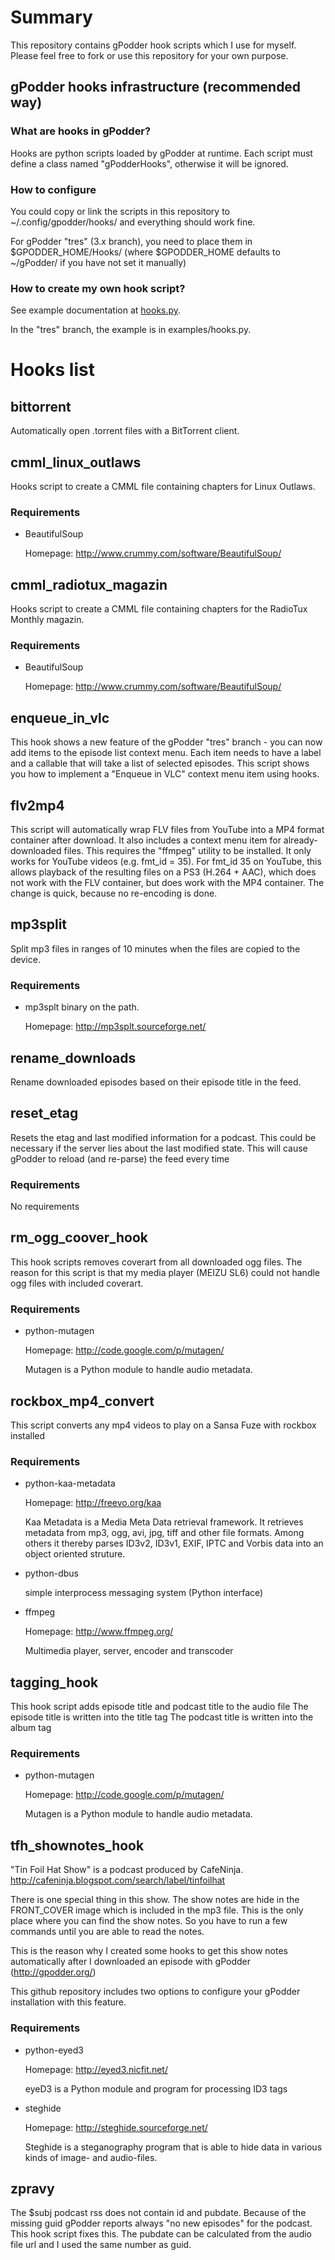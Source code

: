 # Summary

This repository contains gPodder hook scripts which I use for myself. Please feel free to fork or use this repository for your own purpose.

## gPodder hooks infrastructure (recommended way)

### What are hooks in gPodder?

Hooks are python scripts loaded by gPodder at runtime. Each script must define a class named "gPodderHooks", otherwise it will be ignored.

### How to configure

You could copy or link the scripts in this repository to ~/.config/gpodder/hooks/ and everything should work fine.

For gPodder "tres" (3.x branch), you need to place them in $GPODDER_HOME/Hooks/ (where $GPODDER_HOME defaults to ~/gPodder/ if you have not set it manually)

### How to create my own hook script?

See example documentation at [hooks.py](http://repo.or.cz/w/gpodder.git/blob/HEAD:/doc/dev/examples/hooks.py).

In the "tres" branch, the example is in examples/hooks.py.

# Hooks list


## bittorrent

Automatically open .torrent files with a BitTorrent client.


## cmml_linux_outlaws

Hooks script to create a CMML file containing chapters for Linux Outlaws.

### Requirements

- BeautifulSoup

  Homepage: http://www.crummy.com/software/BeautifulSoup/

   
## cmml_radiotux_magazin

Hooks script to create a CMML file containing chapters for the RadioTux Monthly magazin.

### Requirements

- BeautifulSoup

  Homepage: http://www.crummy.com/software/BeautifulSoup/


## enqueue_in_vlc

This hook shows a new feature of the gPodder "tres" branch - you can now add
items to the episode list context menu. Each item needs to have a label and
a callable that will take a list of selected episodes. This script shows you
how to implement a "Enqueue in VLC" context menu item using hooks.


## flv2mp4

This script will automatically wrap FLV files from YouTube into a MP4 format
container after download. It also includes a context menu item for already-
downloaded files. This requires the "ffmpeg" utility to be installed. It only
works for YouTube videos (e.g. fmt_id = 35). For fmt_id 35 on YouTube, this
allows playback of the resulting files on a PS3 (H.264 + AAC), which does not
work with the FLV container, but does work with the MP4 container. The change
is quick, because no re-encoding is done.


## mp3split

Split mp3 files in ranges of 10 minutes when the files are copied to the device.


### Requirements

- mp3splt binary on the path.

  Homepage: http://mp3splt.sourceforge.net/


## rename_downloads

Rename downloaded episodes based on their episode title in the feed.  


## reset_etag

Resets the etag and last modified information for a podcast. This could be necessary if the server lies about the last modified state.
This will cause gPodder to reload (and re-parse) the feed every time 

### Requirements

No requirements


## rm_ogg_coover_hook

This hook scripts removes coverart from all downloaded ogg files.
The reason for this script is that my media player (MEIZU SL6) could not handle ogg files with included coverart. 

### Requirements

- python-mutagen

  Homepage: http://code.google.com/p/mutagen/

  Mutagen is a Python module to handle audio metadata.


## rockbox_mp4_convert

This script converts any mp4 videos to play on a Sansa Fuze with rockbox installed

### Requirements

- python-kaa-metadata

  Homepage: http://freevo.org/kaa 

  Kaa Metadata is a Media Meta Data retrieval framework. It retrieves metadata from mp3, ogg, avi, jpg, tiff and other file formats. Among others it thereby parses ID3v2, ID3v1, EXIF, IPTC and Vorbis data into an object oriented struture.

- python-dbus

  simple interprocess messaging system (Python interface)

- ffmpeg

  Homepage: http://www.ffmpeg.org/

  Multimedia player, server, encoder and transcoder


## tagging_hook

This hook script adds episode title and podcast title to the audio file
The episode title is written into the title tag
The podcast title is written into the album tag

### Requirements

- python-mutagen

  Homepage: http://code.google.com/p/mutagen/

  Mutagen is a Python module to handle audio metadata.


## tfh_shownotes_hook

"Tin Foil Hat Show" is a podcast produced by CafeNinja.
http://cafeninja.blogspot.com/search/label/tinfoilhat

There is one special thing in this show. The show notes are hide in the FRONT_COVER image which is included in the mp3 file. This is the only place where you can find the show notes. So you have to run a few commands until you are able to read the notes.

This is the reason why I created some hooks to get this show notes automatically after I downloaded an episode with gPodder (http://gpodder.org/)

This github repository includes two options to configure your gPodder installation with this feature.

### Requirements

- python-eyed3

  Homepage: http://eyed3.nicfit.net/

  eyeD3 is a Python module and program for processing ID3 tags

- steghide

  Homepage: http://steghide.sourceforge.net/

  Steghide is a steganography program that is able to hide data in various kinds of image- and audio-files. 


## zpravy

The $subj podcast rss does not contain id and pubdate. Because of the missing guid gPodder reports always "no new episodes" for the podcast. 
This hook script fixes this. The pubdate can be calculated from the audio file url and I used the same number as guid.
